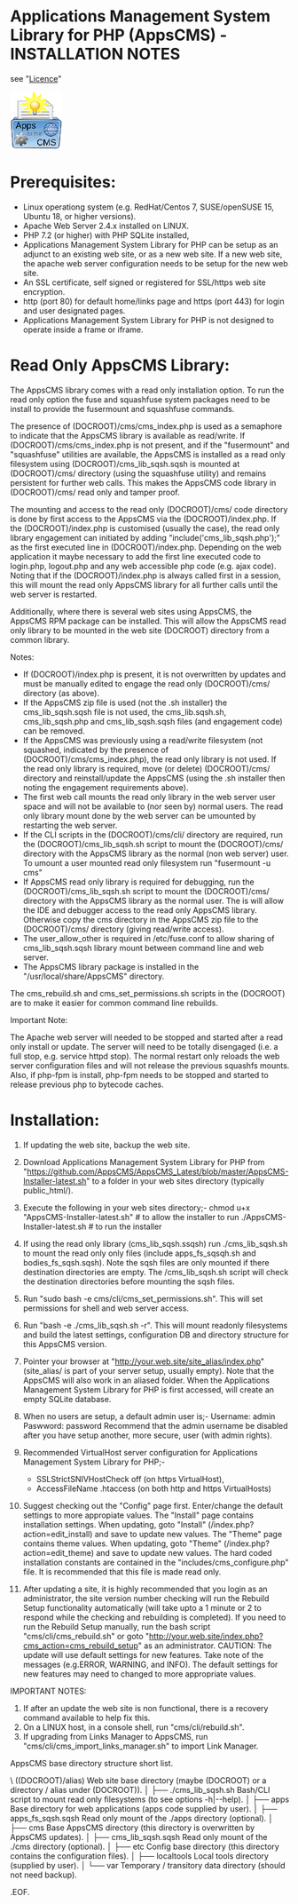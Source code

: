 Applications Management System Library for PHP (AppsCMS) - INSTALLATION NOTES
=============================================================================
see "[Licence](index.php?cms_action=cms_text_view&uri=cms%2FLICENCE.txt)"
<!-- SVN Build: $Id: Installation.md 2411 2021-11-26 00:32:45Z robert0609 $ -->

![AppsCMS Logo](cms/images/AppsCMS_logo_small.gif)

Prerequisites:
==============

*	Linux operationg system (e.g. RedHat/Centos 7, SUSE/openSUSE 15, Ubuntu 18, or higher versions).
*	Apache Web Server 2.4.x installed on LINUX.
*	PHP 7.2 (or higher) with PHP SQLite installed,
*	Applications Management System Library for PHP can be setup as an adjunct to an existing web site, or as a new web site. If a
	new web site, the apache web server configuration needs to be setup for the new web site.
*	An SSL certificate, self signed or registered for SSL/https web site encryption.
*	http (port 80) for default home/links page and https (port 443) for login and user designated pages.
*	Applications Management System Library for PHP is not designed to operate inside a frame or iframe.

Read Only AppsCMS Library:
==========================

The AppsCMS library comes with a read only installation option.
To run the read only option the fuse and squashfuse system packages need to be install to provide the fusermount and squashfuse commands.

The presence of (DOCROOT)/cms/cms_index.php is used as a semaphore to indicate that the AppsCMS library is available as read/write.
 If (DOCROOT)/cms/cms_index.php is not present,
 and if the "fusermount" and "squashfuse" utilities are available,
 the AppsCMS is installed as a read only filesystem using (DOCROOT)/cms_lib_sqsh.sqsh
 is mounted at (DOCROOT)/cms/ directory (using the squashfuse utility) and remains persistent for further web calls.
 This makes the AppsCMS code library in (DOCROOT)/cms/ read only and tamper proof.

The mounting and access to the read only (DOCROOT)/cms/ code directory is done by first access to the AppsCMS via the (DOCROOT)/index.php.
If the (DOCROOT)/index.php is customised (usually the case), the read only library engagement can initiated by
adding "include('cms_lib_sqsh.php');" as the first executed line in (DOCROOT)/index.php. Depending on the web application
it maybe necessary to add the first line executed code to login.php, logout.php and any web accessible php code (e.g. ajax code).
Noting that if the (DOCROOT)/index.php is always called first in a session, this will mount the read only AppsCMS library for all further calls until the web server is restarted.

Additionally, where there is several web sites using AppsCMS, the AppsCMS RPM package can be installed.
This will allow the AppsCMS read only library to be mounted in the web site (DOCROOT) directory from a common library.

Notes:

*	If (DOCROOT)/index.php is present, it is not overwritten by updates and must be manually edited
to engage the read only (DOCROOT)/cms/ directory (as above).
*	If the AppsCMS zip file is used (not the .sh installer) the cms_lib_sqsh.sqsh file is not used,
the cms_lib.sqsh.sh, cms_lib_sqsh.php and cms_lib_sqsh.sqsh files (and engagement code) can be removed.
*	If the AppsCMS was previously using a read/write filesystem (not squashed, indicated by the presence of (DOCROOT)/cms/cms_index.php),
the read only library is not used. If the read only library is required, move (or delete) (DOCROOT)/cms/ directory
and reinstall/update the AppsCMS (using the .sh installer then noting the engagement requirements above).
*	The first web call mounts the read only library in the web server user space and will not be available to (nor seen by) normal users.
 The read only library mount done by the web server can be umounted by restarting the web server.
*	If the CLI scripts in the (DOCROOT)/cms/cli/ directory are required, run the (DOCROOT)/cms_lib_sqsh.sh script to mount the
 (DOCROOT)/cms/ directory with the AppsCMS library as the normal (non web server) user.
 To umount a user mounted read only filesystem run "fusermount -u cms"
*	If AppsCMS read only library is required for debugging, run the (DOCROOT)/cms_lib_sqsh.sh script to mount the
 (DOCROOT)/cms/ directory with the AppsCMS library as the normal user.
 The is will allow the IDE and debugger access to the read only AppsCMS library.
 Otherwise copy the cms directory in the AppsCMS zip file to the (DOCROOT)/cms/ directory (giving read/write access).
*	The user_allow_other is required in /etc/fuse.conf to allow sharing of cms_lib_sqsh.sqsh library mount between command line and web server.
*	The AppsCMS library package is installed in the "/usr/local/share/AppsCMS" directory.

The cms_rebuild.sh and cms_set_permissions.sh scripts in the (DOCROOT) are to make it easier for common command line rebuilds.

Important Note:

The Apache web server will needed to be stopped and started after a read only install or update.
The server will need to be totally disengaged (i.e. a full stop, e.g. service httpd stop).
The normal restart only reloads the web server configuration files and will not release the previous squashfs mounts.
Also, if php-fpm is install, php-fpm needs to be stopped and started to release previous php to bytecode caches.

Installation:
=============

1.	If updating the web site, backup the web site.

2.	Download Applications Management System Library for PHP from
	"https://github.com/AppsCMS/AppsCMS_Latest/blob/master/AppsCMS-Installer-latest.sh"
	to a folder in your web sites directory (typically public_html/).

3.	Execute the following in your web sites directory;-
		chmod u+x "AppsCMS-Installer-latest.sh"	# to allow the installer to run
		./AppsCMS-Installer-latest.sh	# to run the installer

4.	If using the read only library (cms_lib_sqsh.ssqsh) run ./cms_lib_sqsh.sh to mount the read only only files (include apps_fs_sqsqh.sh and bodies_fs_sqsh.sqsh).
	Note the sqsh files are only mounted if there destination directories are empty.
	The /cms_lib_sqsh.sh script will check the destination directories before mounting the sqsh files.

5.	Run "sudo bash -e cms/cli/cms_set_permissions.sh". This will set permissions for shell and web server access.

6.	Run "bash -e ./cms_lib_sqsh.sh -r". This will mount readonly filesystems and build the latest settings, configuration DB and directory structure for this AppsCMS version.

7.	Pointer your browser at	"http://your.web.site/site_alias/index.php" (site_alias/ is part of your server setup, usually empty).
	Note that the AppsCMS will also work in an aliased folder.
	When the Applications Management System Library for PHP is first accessed, will create an empty SQLite database.

8.	When no users are setup, a default admin user is;-
	Username: admin
	Paswword: password
	Recommend that the admin username be disabled after you have setup another, more secure, user (with admin rights).

9.	Recommended VirtualHost server configuration for Applications Management System Library for PHP;-
	* SSLStrictSNIVHostCheck off (on https VirtualHost),
	* AccessFileName .htaccess (on both http and https VirtualHosts)

10.	Suggest checking out the "Config" page first.
	Enter/change the default settings to more appropiate values.
	The "Install" page contains installation settings. When updating, goto "Install" (/index.php?action=edit_install) and save to update new values.
	The "Theme" page contains theme values. When updating, goto "Theme" (/index.php?action=edit_theme) and save to update new values.
	The hard coded installation constants are contained in the "includes/cms_configure.php" file. It is recommended
	that this file is made read only.

11.	After updating a site, it is highly recommended that you login as an administrator, the site version number checking will run the Rebuild Setup functionality automatically (will take upto a 1 minute or 2 to respond while the checking and rebuilding is completed).
	If you need to run the Rebuild Setup manually, run the bash script "cms/cli/cms_rebuild.sh" or goto "http://your.web.site/index.php?cms_action=cms_rebuild_setup" as an administrator.
	CAUTION: The update will use default settings for new features. Take note of the messages (e.g.ERROR, WARNING, and INFO).
	The default settings for new features may need to changed to more appropriate values.

IMPORTANT NOTES:
1. If after an update the web site is non functional, there is a recovery command available to help fix this.
2. On a LINUX host, in a console shell, run "cms/cli/rebuild.sh".
3. If upgrading from Links Manager to AppsCMS, run "cms/cli/cms_import_links_manager.sh" to import Link Manager.

AppsCMS base directory structure short list.

\ ((DOCROOT)/alias)            Web site base directory (maybe (DOCROOT) or a directory / alias under (DOCROOT)).
│
├── ./cms_lib_sqsh.sh          Bash/CLI script to mount read only filesystems (to see options -h|--help).
│
├── apps                       Base directory for web applications (apps code supplied by user).
│
├── apps_fs_sqsh.sqsh          Read only mount of the ./apps directory (optional).
│
├── cms                        Base AppsCMS directory (this directory is overwritten by AppsCMS updates).
│
├── cms_lib_sqsh.sqsh          Read only mount of the ./cms directory (optional).
│
├── etc                        Config base directory (this directory contains the configuration files).
│
├── localtools                 Local tools directory (supplied by user).
│
└── var                        Temporary / transitory data directory (should not need backup).


.EOF.



